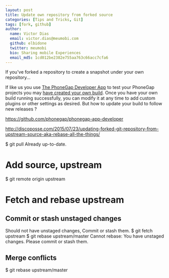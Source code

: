 ```yaml
---
layout: post
title: Update own repository from forked source
categories: [Tips and Tricks, Git]
tags: [fork, github]
author:
  name: Victor Dias
  email: victor.dias@meumobi.com
  github: elbidone
  twitter: meumobi
  bio: Sharing mobile Experiences
  email_md5: 1cd012be2382e755aa763c66acc7cfa6
---
```

If you've forked a repository to create a snapshot under your own repository...

If like us you use [The PhoneGap Developer App](http://app.phonegap.com/) to test your PhoneGap projects you may [have created your own build](http://docs.phonegap.com/references/developer-app/custom-build/ios/).
Once you have your own build running successfully, you can modify it at any time to add custom plugins or other settings as desired. But how to update your build to follow new releases ?


https://github.com/phonegap/phonegap-app-developer

http://discoposse.com/2015/07/23/updating-forked-git-repository-from-upstream-source-aka-rebase-all-the-things/

$ git pull
Already up-to-date.

# Add source, upstream
$ git remote
origin
upstream

# Fetch and rebase upstream
## Commit or stash unstaged changes
Should not have unstaged changes, Commit or stash them.
$ git fetch upstream
$ git rebase upstream/master
Cannot rebase: You have unstaged changes.
Please commit or stash them.

## Merge conflicts
$ git rebase upstream/master